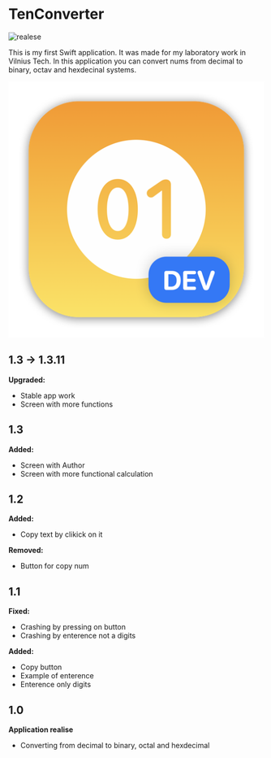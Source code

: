 # TenConverter
![realese](https://img.shields.io/date/1667757600)

This is my first Swift application.
It was made for my laboratory work in Vilnius Tech.
In this application you can convert nums from decimal to binary, octav and hexdecinal systems.

![Image text](https://github.com/GTeasera/TenConverter/blob/main/TenSystemConverter/TenSystemConverter/Assets.xcassets/AppIcon.appiconset/mac512.png)

## 1.3 → 1.3.11
<b> Upgraded: </b>
- Stable app work
- Screen with more functions

## 1.3
<b> Added: </b>
- Screen with Author
- Screen with more functional calculation

## 1.2
<b> Added:</b>
- Copy text by clikick on it

<b> Removed:</b>
- Button for copy num

## 1.1
<b>Fixed:</b>
- Crashing by pressing on button
- Crashing by enterence not a digits

<b>Added:</b>
- Copy button
- Example of enterence
- Enterence only digits

## 1.0 
<b> Application realise </b>
- Converting from decimal to binary, octal and hexdecimal
